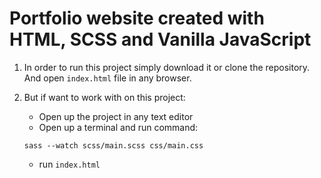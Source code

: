# Portfolio website created with HTML, SCSS and Vanilla JavaScript

1. In order to run this project simply download it or clone the repository. And open `index.html` file in any browser.

2. But if want to work with on this project:
    * Open up the project in any text editor
    * Open up a terminal and run command:
    ```
    sass --watch scss/main.scss css/main.css
    ```
    * run `index.html`